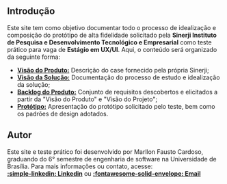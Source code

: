 ## **Introdução**

Este site tem como objetivo documentar todo o processo de idealização e composição do protótipo de alta fidelidade solicitado pela **Sinerji Instituto de Pesquisa e Desenvolvimento Tecnológico e Empresarial** como teste prático para vaga de **Estágio em UX/UI**. Aqui, o conteúdo será organizado da seguinte forma:

- [**Visão do Produto:**](visao-produto/) Descrição do case fornecido pela própria Sinerji;
- [**Visão da Solução:**](case) Documentação do processo de estudo e idealização da solução;
- [**Backlog do Produto:**](backlog) Conjunto de requisitos descobertos e elicitados a partir da "Visão do Produto" e "Visão do Projeto";
- [**Protótipo:**](prototipo) Apresentação do protótipo solicitado pelo teste, bem como os padrões de design adotados.

## **Autor**

Este site e teste prático foi desenvolvido por Marllon Fausto Cardoso, graduando do 6° semestre de engenharia de software na Universidade de Brasília.
Para mais informações ou contato, acesse:
<br>
<a href="https://www.linkedin.com/in/marlloncardoso" target="_blank">**:simple-linkedin: Linkedin**</a> ou 
<a href="mailto:marllonpc3@gmail.com">**:fontawesome-solid-envelope: Email**</a>
 